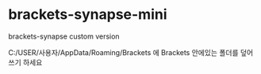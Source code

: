 # brackets-synapse-mini
brackets-synapse custom version

C:/USER/사용자/AppData/Roaming/Brackets 에 Brackets 안에있는 폴더를 덮어쓰기 하세요

